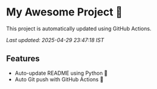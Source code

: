 # My Awesome Project 🚀

This project is automatically updated using GitHub Actions.

_Last updated: 2025-04-29 23:47:18 IST_

## Features
- Auto-update README using Python 🐍
- Auto Git push with GitHub Actions 🤖

